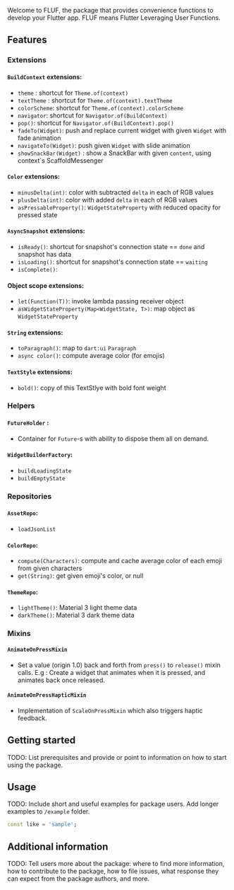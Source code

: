 <!--
This README describes the package. If you publish this package to pub.dev,
this README's contents appear on the landing page for your package.

For information about how to write a good package README, see the guide for
[writing package pages](https://dart.dev/guides/libraries/writing-package-pages).

For general information about developing packages, see the Dart guide for
[creating packages](https://dart.dev/guides/libraries/create-library-packages)
and the Flutter guide for
[developing packages and plugins](https://flutter.dev/developing-packages).
-->

Welcome to FLUF, the package that provides convenience functions to develop your Flutter app.
FLUF means Flutter Leveraging User Functions.

## Features

### Extensions

#### `BuildContext` extensions:
- `theme` : shortcut for `Theme.of(context)`
- `textTheme` : shortcut for `Theme.of(context).textTheme`
- `colorScheme`: shortcut for `Theme.of(context).colorScheme`
- `navigator`: shortcut for `Navigator.of(BuildContext)`
- `pop()`: shortcut for `Navigator.of(BuildContext).pop()`
- `fadeTo(Widget)`: push and replace current widget with given `Widget` with fade animation
- `navigateTo(Widget)`: push given `Widget` with slide animation
- `showSnackBar(Widget)` : show a SnackBar with given `content`, using context`s ScaffoldMessenger

#### `Color` extensions:
- `minusDelta(int)`: color with subtracted `delta` in each of RGB values
- `plusDelta(int)`: color with added `delta` in each of RGB values
- `asPressableProperty()`: `WidgetStateProperty` with reduced opacity for pressed state

#### `AsyncSnapshot` extensions:
- `isReady()`: shortcut for snapshot's connection state == `done` and snapshot has data
- `isLoading()`: shortcut for snapshot's connection state == `waiting`
- `isComplete()`: 

#### Object scope extensions:
- `let(Function(T))`: invoke lambda passing receiver object
- `asWidgetStateProperty(Map<WidgetState, T>)`: map object as `WidgetStateProperty`

#### `String` extensions:
- `toParagraph()`: map to `dart:ui` `Paragraph`
- `async color()`: compute average color (for emojis) 

#### `TextStyle` extensions:
- `bold()`: copy of this TextStlye with bold font weight

### Helpers

#### `FutureHolder` : 
- Container for `Future`-s with ability to dispose them all on demand.

#### `WidgetBuilderFactory`:
- `buildLoadingState`
- `buildEmptyState`

### Repositories

#### `AssetRepo`:
- `loadJsonList`

#### `ColorRepo`:
- `compute(Characters)`: compute and cache average color of each emoji from given characters
- `get(String)`: get given emoji's color, or null

#### `ThemeRepo`:
- `lightTheme()`: Material 3 light theme data
- `darkTheme()`: Material 3 dark theme data

### Mixins

#### `AnimateOnPressMixin`
 - Set a value (origin 1.0) back and forth from `press()` to `release()` mixin calls. E.g : Create a widget that animates when it is pressed, and animates back once released.

#### `AnimateOnPressHapticMixin`
 - Implementation of `ScaleOnPressMixin` which also triggers haptic feedback.

## Getting started

TODO: List prerequisites and provide or point to information on how to
start using the package.

## Usage

TODO: Include short and useful examples for package users. Add longer examples
to `/example` folder.

```dart
const like = 'sample';
```

## Additional information

TODO: Tell users more about the package: where to find more information, how to
contribute to the package, how to file issues, what response they can expect
from the package authors, and more.
